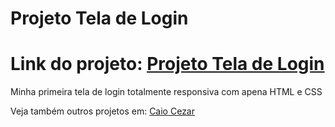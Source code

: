 # Projeto Tela de Login

# Link do projeto: <a href="https://skarzyll.github.io/Projeto-Tela-de-Login/ptl.html">Projeto Tela de Login</a>

Minha primeira tela de login totalmente responsiva com apena HTML e CSS

Veja também outros projetos em: <a href="https://github.com/Skarzyll" target="_blanck">Caio Cezar</a>